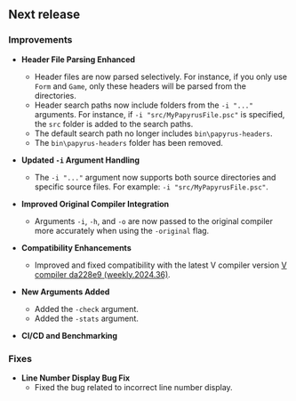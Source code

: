 ## Next release

### Improvements

- **Header File Parsing Enhanced**
  - Header files are now parsed selectively. For instance, if you only use `Form` and `Game`, only these headers will be parsed from the directories.
  - Header search paths now include folders from the `-i "..."` arguments. For instance, if `-i "src/MyPapyrusFile.psc"` is specified, the `src` folder is added to the search paths.
  - The default search path no longer includes `bin\papyrus-headers`.
  - The `bin\papyrus-headers` folder has been removed.

- **Updated `-i` Argument Handling**
  - The `-i "..."` argument now supports both source directories and specific source files. For example: `-i "src/MyPapyrusFile.psc"`.

- **Improved Original Compiler Integration**
  - Arguments `-i`, `-h`, and `-o` are now passed to the original compiler more accurately when using the `-original` flag.

- **Compatibility Enhancements**
  - Improved and fixed compatibility with the latest V compiler version [V compiler da228e9 (weekly.2024.36)](https://github.com/vlang/v/releases/tag/weekly.2024.36).

- **New Arguments Added**
  - Added the `-check` argument.
  - Added the `-stats` argument.

- **CI/CD and Benchmarking**

### Fixes

- **Line Number Display Bug Fix**
  - Fixed the bug related to incorrect line number display.
